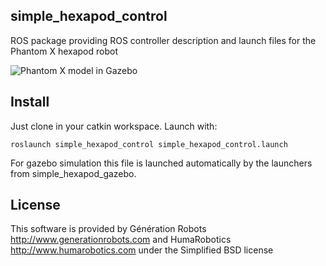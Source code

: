## simple_hexapod_control

ROS package providing ROS controller description and launch files for the Phantom X hexapod robot

![Phantom X model in Gazebo](/simple_hexapod.png?raw=true "Phantom X model in Gazebo")

## Install
Just clone in your catkin workspace. Launch with:

    roslaunch simple_hexapod_control simple_hexapod_control.launch

For gazebo simulation this file is launched automatically by the launchers from simple_hexapod_gazebo.

## License

This software is provided by Génération Robots http://www.generationrobots.com and HumaRobotics http://www.humarobotics.com under the Simplified BSD license
